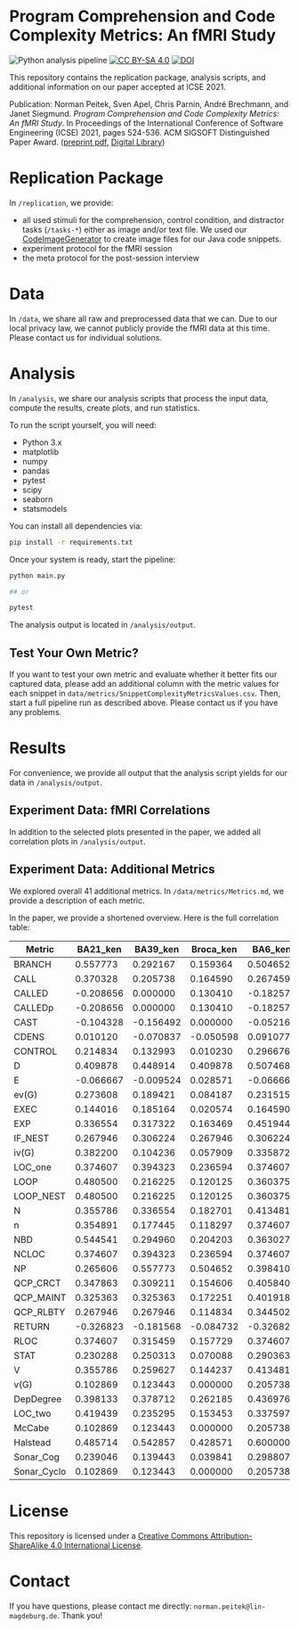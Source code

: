 # Program Comprehension and Code Complexity Metrics: An fMRI Study

![Python analysis pipeline](https://github.com/brains-on-code/fMRI-complexity-metrics-icse2021/workflows/Python%20analysis%20pipeline/badge.svg)
[![CC BY-SA 4.0][cc-by-sa-shield]][cc-by-sa]
[![DOI](https://zenodo.org/badge/DOI/10.5281/zenodo.4805277.svg)](https://doi.org/10.5281/zenodo.4805277)

This repository contains the replication package, analysis scripts, and additional information on our paper accepted at ICSE 2021.

Publication: Norman Peitek, Sven Apel, Chris Parnin, André Brechmann, and Janet Siegmund. *Program Comprehension and Code Complexity Metrics: An fMRI Study*. In Proceedings of the International Conference of Software Engineering (ICSE) 2021, pages 524-536. ACM SIGSOFT Distinguished Paper Award. ([preprint pdf](https://www.tu-chemnitz.de/informatik/ST/publications/papers/ICSE21.pdf), [Digital Library](https://doi.ieeecomputersociety.org/10.1109/ICSE43902.2021.00056))


# Replication Package

In `/replication`, we provide:

- all used stimuli for the comprehension, control condition, and distractor tasks (`/tasks-*`) either as image and/or text file. We used our [CodeImageGenerator](https://github.com/peitek/CodeImageGenerator) to create image files for our Java code snippets.
- experiment protocol for the fMRI session
- the meta protocol for the post-session interview

# Data

In `/data`, we share all raw and preprocessed data that we can. Due to our local privacy law, we cannot publicly provide the fMRI data at this time. Please contact us for individual solutions.

# Analysis

In `/analysis`, we share our analysis scripts that process the input data, compute the results, create plots, and run statistics.

To run the script yourself, you will need:

- Python 3.x
- matplotlib
- numpy
- pandas
- pytest
- scipy
- seaborn
- statsmodels

You can install all dependencies via:

```bash
pip install -r requirements.txt
```

Once your system is ready, start the pipeline:

```bash
python main.py

## or

pytest
```

The analysis output is located in `/analysis/output`.

## Test Your Own Metric?

If you want to test your own metric and evaluate whether it better fits our captured data, please add an additional column with the metric values for each snippet in `data/metrics/SnippetComplexityMetricsValues.csv`. Then, start a full pipeline run as described above. Please contact us if you have any problems.

# Results

For convenience, we provide all output that the analysis script yields for our data in `/analysis/output`.

## Experiment Data: fMRI Correlations

In addition to the selected plots presented in the paper, we added all correlation plots in `/analysis/output`.

## Experiment Data: Additional Metrics

We explored overall 41 additional metrics. In `/data/metrics/Metrics.md`, we provide a description of each metric.

In the paper, we provide a shortened overview. Here is the full correlation table:

| Metric      | BA21_ken  | BA39_ken  | Broca_ken | BA6_ken   | BA21_r2  | BA39_r2  | Broca_r2 | BA6_r2   | Maximum  |
|-------------|-----------|-----------|-----------|-----------|----------|----------|----------|----------|----------|
| BRANCH      | 0.557773  | 0.292167  | 0.159364  | 0.504652  | 0.415799 | 0.103552 | 0.078938 | 0.207715 | 0.557773 |
| CALL        | 0.370328  | 0.205738  | 0.164590  | 0.267459  | 0.204753 | 0.071783 | 0.051056 | 0.073125 | 0.370328 |
| CALLED      | -0.208656 | 0.000000  | 0.130410  | -0.182574 | 0.056715 | 0.017678 | 0.106936 | 0.001090 | 0.130410 |
| CALLEDp     | -0.208656 | 0.000000  | 0.130410  | -0.182574 | 0.056715 | 0.017678 | 0.106936 | 0.001090 | 0.130410 |
| CAST        | -0.104328 | -0.156492 | 0.000000  | -0.052164 | 0.026899 | 0.015624 | 0.003773 | 0.001346 | 0.026899 |
| CDENS       | 0.010120  | -0.070837 | -0.050598 | 0.091077  | 0.011646 | 0.000051 | 0.010224 | 0.030627 | 0.091077 |
| CONTROL     | 0.214834  | 0.132993  | 0.010230  | 0.296676  | 0.197186 | 0.039313 | 0.001442 | 0.119085 | 0.296676 |
| D           | 0.409878  | 0.448914  | 0.409878  | 0.507468  | 0.349998 | 0.188200 | 0.212085 | 0.260151 | 0.507468 |
| E           | -0.066667 | -0.009524 | 0.028571  | -0.066667 | 0.273073 | 0.184345 | 0.050303 | 0.307943 | 0.307943 |
| ev(G)       | 0.273608  | 0.189421  | 0.084187  | 0.231515  | 0.143175 | 0.047072 | 0.032334 | 0.049483 | 0.273608 |
| EXEC        | 0.144016  | 0.185164  | 0.020574  | 0.164590  | 0.118612 | 0.071181 | 0.000121 | 0.060093 | 0.185164 |
| EXP         | 0.336554  | 0.317322  | 0.163469  | 0.451944  | 0.368432 | 0.187518 | 0.068906 | 0.312163 | 0.451944 |
| IF_NEST     | 0.267946  | 0.306224  | 0.267946  | 0.306224  | 0.148737 | 0.100819 | 0.084406 | 0.090501 | 0.306224 |
| iv(G)       | 0.382200  | 0.104236  | 0.057909  | 0.335872  | 0.208681 | 0.019524 | 0.007082 | 0.077722 | 0.382200 |
| LOC_one     | 0.374607  | 0.394323  | 0.236594  | 0.374607  | 0.270407 | 0.216431 | 0.053383 | 0.135601 | 0.394323 |
| LOOP        | 0.480500  | 0.216225  | 0.120125  | 0.360375  | 0.324037 | 0.046773 | 0.016582 | 0.109620 | 0.480500 |
| LOOP_NEST   | 0.480500  | 0.216225  | 0.120125  | 0.360375  | 0.324037 | 0.046773 | 0.016582 | 0.109620 | 0.480500 |
| N           | 0.355786  | 0.336554  | 0.182701  | 0.413481  | 0.284907 | 0.172197 | 0.047551 | 0.265963 | 0.413481 |
| n           | 0.354891  | 0.177445  | 0.118297  | 0.374607  | 0.198826 | 0.029716 | 0.011963 | 0.174860 | 0.374607 |
| NBD         | 0.544541  | 0.294960  | 0.204203  | 0.363027  | 0.421860 | 0.128777 | 0.084884 | 0.138806 | 0.544541 |
| NCLOC       | 0.374607  | 0.394323  | 0.236594  | 0.374607  | 0.270407 | 0.216431 | 0.053383 | 0.135601 | 0.394323 |
| NP          | 0.265606  | 0.557773  | 0.504652  | 0.398410  | 0.082558 | 0.318665 | 0.198942 | 0.118455 | 0.557773 |
| QCP_CRCT    | 0.347863  | 0.309211  | 0.154606  | 0.405840  | 0.326370 | 0.149337 | 0.068916 | 0.224625 | 0.405840 |
| QCP_MAINT   | 0.325363  | 0.325363  | 0.172251  | 0.401918  | 0.273295 | 0.150278 | 0.033830 | 0.236500 | 0.401918 |
| QCP_RLBTY   | 0.267946  | 0.267946  | 0.114834  | 0.344502  | 0.254133 | 0.116341 | 0.017404 | 0.193501 | 0.344502 |
| RETURN      | -0.326823 | -0.181568 | -0.084732 | -0.326823 | 0.135191 | 0.029161 | 0.022666 | 0.108289 | 0.135191 |
| RLOC        | 0.374607  | 0.315459  | 0.157729  | 0.374607  | 0.323820 | 0.102057 | 0.004763 | 0.135061 | 0.374607 |
| STAT        | 0.230288  | 0.250313  | 0.070088  | 0.290363  | 0.170580 | 0.070865 | 0.000483 | 0.092828 | 0.290363 |
| V           | 0.355786  | 0.259627  | 0.144237  | 0.413481  | 0.329236 | 0.136128 | 0.040358 | 0.302362 | 0.413481 |
| v(G)        | 0.102869  | 0.123443  | 0.000000  | 0.205738  | 0.051420 | 0.022982 | 0.000800 | 0.046978 | 0.205738 |
| DepDegree   | 0.398133  | 0.378712  | 0.262185  | 0.436976  | 0.278511 | 0.236720 | 0.090076 | 0.173922 | 0.436976 |
| LOC_two     | 0.419439  | 0.235295  | 0.153453  | 0.337597  | 0.382308 | 0.096456 | 0.027058 | 0.181027 | 0.419439 |
| McCabe      | 0.102869  | 0.123443  | 0.000000  | 0.205738  | 0.051420 | 0.022982 | 0.000800 | 0.046978 | 0.205738 |
| Halstead    | 0.485714  | 0.542857  | 0.428571  | 0.600000  | 0.393218 | 0.209351 | 0.213938 | 0.288564 | 0.600000 |
| Sonar_Cog   | 0.239046  | 0.139443  | 0.039841  | 0.298807  | 0.237528 | 0.057054 | 0.016282 | 0.131811 | 0.298807 |
| Sonar_Cyclo | 0.102869  | 0.123443  | 0.000000  | 0.205738  | 0.051420 | 0.022982 | 0.000800 | 0.046978 | 0.205738 |

# License

This repository is licensed under a
[Creative Commons Attribution-ShareAlike 4.0 International License][cc-by-sa].

[cc-by-sa]: http://creativecommons.org/licenses/by-sa/4.0/
[cc-by-sa-shield]: https://img.shields.io/badge/License-CC%20BY--SA%204.0-lightgrey.svg

# Contact

If you have questions, please contact me directly: `norman.peitek@lin-magdeburg.de`. Thank you!
